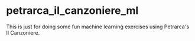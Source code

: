 # petrarca_il_canzoniere_ml
This is just for doing some fun machine learning exercises using Petrarca's Il Canzoniere.
